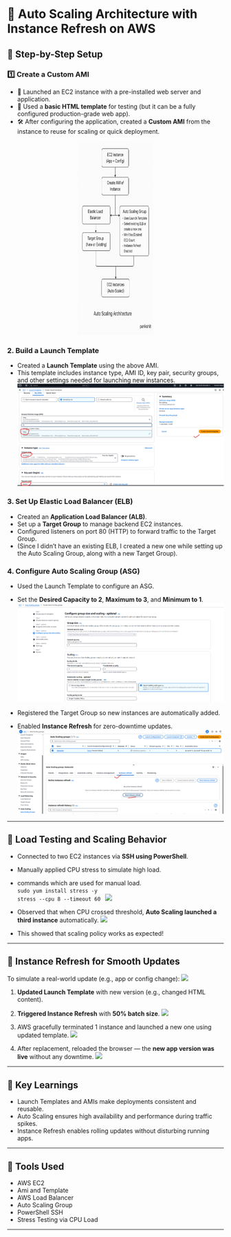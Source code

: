 # 🚀 Auto Scaling Architecture with Instance Refresh on AWS

## 🔧 Step-by-Step Setup

### 1️⃣ Create a Custom AMI

- 🚀 Launched an EC2 instance with a pre-installed web server and application.
- 🧪 Used a **basic HTML template** for testing (but it can be a fully configured production-grade web app).
- 🛠️ After configuring the application, created a **Custom AMI** from the instance to reuse for scaling or quick deployment.

<p align="center">
  <img src="./Images/archi.png" alt="Custom AMI Architecture" height="450" width="35%" />
</p>


### 2. Build a Launch Template
- Created a **Launch Template** using the above AMI.
- This template includes instance type, AMI ID, key pair, security groups, and other settings needed for launching new instances.
    ![](./Images/LaunchTemplate.png)


### 3. Set Up Elastic Load Balancer (ELB)
- Created an **Application Load Balancer (ALB)**.
- Set up a **Target Group** to manage backend EC2 instances.
- Configured listeners on port 80 (HTTP) to forward traffic to the Target Group.
- (Since I didn’t have an existing ELB, I created a new one while setting up the Auto Scaling Group, along with a new Target Group).

### 4. Configure Auto Scaling Group (ASG)
- Used the Launch Template to configure an ASG.
- Set the **Desired Capacity to 2**, **Maximum to 3**, and **Minimum to 1**.
    ![](./Images/desire.png)
  
- Registered the Target Group so new instances are automatically added.
- Enabled **Instance Refresh** for zero-downtime updates.
    ![](./Images/StartInstanceRefresh.png)


---

## 🧪 Load Testing and Scaling Behavior

- Connected to two EC2 instances via **SSH using PowerShell**.
- Manually applied CPU stress to simulate high load.
- commands which are used for manual load.
  <br>
  ```sudo yum install stress -y```
  <br>
  ```stress --cpu 8 --timeout 60 ```
   ![](./Images/3Stress.png)
  
- Observed that when CPU crossed threshold, **Auto Scaling launched a third instance** automatically.
   ![](./Images/4.png)
    
- This showed that scaling policy works as expected!

---

## 🔁 Instance Refresh for Smooth Updates

To simulate a real-world update (e.g., app or config change):
  ![](./Images/2.png)
  
1. **Updated Launch Template** with new version (e.g., changed HTML content).
2. **Triggered Instance Refresh** with **50% batch size**.
  ![](./Images/down.png)
   
4. AWS gracefully terminated 1 instance and launched a new one using updated template.
  ![](./Images/newRunning.png)
   
6. After replacement, reloaded the browser — the **new app version was live** without any downtime.
  ![](./Images/final.png)


---

## 📌 Key Learnings

- Launch Templates and AMIs make deployments consistent and reusable.
- Auto Scaling ensures high availability and performance during traffic spikes.
- Instance Refresh enables rolling updates without disturbing running apps.

---

## 🧰 Tools Used

- AWS EC2
- Ami and Template
- AWS Load Balancer
- Auto Scaling Group
- PowerShell SSH
- Stress Testing via CPU Load
  

---
